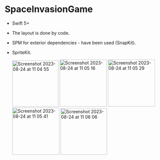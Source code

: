 # SpaceInvasionGame

* Swift 5+
* The layout is done by code.
* SPM for exterior dependencies - have been used (SnapKit).
* SpriteKit.
  
  <img width="147" alt="Screenshot 2023-08-24 at 11 04 55" src="https://github.com/KaliProgrammer/SpaceInvasionGame/assets/100012767/be267090-84f3-42ec-ba2e-3ab28ee35faf">

  <img width="150" alt="Screenshot 2023-08-24 at 11 05 16" src="https://github.com/KaliProgrammer/SpaceInvasionGame/assets/100012767/39f7f97e-8df5-4b60-a9aa-eeecebdce77d">
  
  <img width="150" alt="Screenshot 2023-08-24 at 11 05 29" src="https://github.com/KaliProgrammer/SpaceInvasionGame/assets/100012767/0dfb5d63-2eb2-4889-959b-50dee4828c4d">
  
  <img width="150" alt="Screenshot 2023-08-24 at 11 05 41" src="https://github.com/KaliProgrammer/SpaceInvasionGame/assets/100012767/ea7bf27c-e9e1-4660-a5c2-d7bdf7f0e906">
  
  <img width="148" alt="Screenshot 2023-08-24 at 11 06 06" src="https://github.com/KaliProgrammer/SpaceInvasionGame/assets/100012767/b9a1c66b-6002-4b28-b760-a13c3bf94d22">
